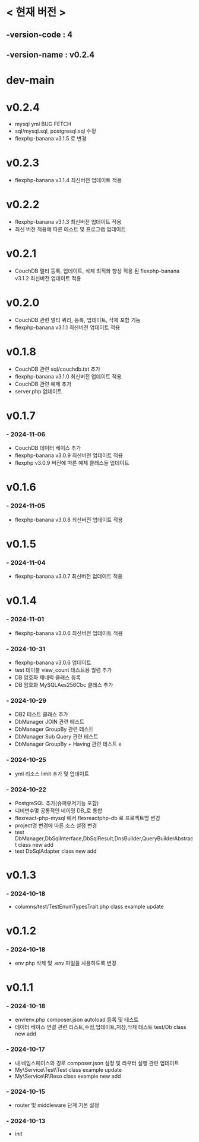 # < 현재 버전 >
## -version-code : 4
## -version-name : v0.2.4


# dev-main


# v0.2.4
- mysql yml BUG FETCH
- sql/mysql.sql, postgresql.sql 수정
- flexphp-banana v3.1.5 로 변경

# v0.2.3
- flexphp-banana v3.1.4 최신버전 업데이트 적용

# v0.2.2
- flexphp-banana v3.1.3 최신버전 업데이트 적용
- 최신 버전 적용에 따른 테스트 및 프로그램 업데이트

# v0.2.1
- CouchDB 멀티 등록, 업데이트, 삭제 최적화 향상 적용 된 flexphp-banana v3.1.2 최신버전 업데이트 적용

# v0.2.0
- CouchDB 관련 멀티 쿼리, 등록, 업데이트, 삭제 포함 기능
- flexphp-banana v3.1.1 최신버전 업데이트 적용

# v0.1.8
- CouchDB 관련 sql/couchdb.txt 추가
- flexphp-banana v3.1.0 최신버전 업데이트 적용
- CouchDB 관련 예제 추가
- server.php 없데이트

# v0.1.7
### - 2024-11-06
- CouchDB 데이터 베이스 추가
- flexphp-banana v3.0.9 최신버전 업데이트 적용
- flexphp v3.0.9 버전에 따른 예제 클래스들 업데이트

# v0.1.6

### - 2024-11-05
- flexphp-banana v3.0.8 최신버전 업데이트 적용

# v0.1.5
### - 2024-11-04
- flexphp-banana v3.0.7 최신버전 업데이트 적용

# v0.1.4
### - 2024-11-01
- flexphp-banana v3.0.6 최신버전 업데이트 적용

### - 2024-10-31
- flexphp-banana v3.0.6 업데이트
- test 테이블 view_count 테스트용 퀄럼 추가
- DB 암호화 제네릭 클래스 등록
- DB 암호화 MySQLAes256Cbc 클래스 추가

### - 2024-10-29
- DB2 테스트 클래스 추가
- DbManager JOIN 관련 테스트
- DbManager GroupBy 관련 테스트
- DbManager Sub Query 관련 테스트
- DbManager GroupBy + Having 관련 테스트 e

### - 2024-10-25
- yml 리소스 limit 추가 및 업데이트

### - 2024-10-22
- PostgreSQL 추가(슈퍼유저기능 포함)
- 디비변수몇 공통적인 네이밍 DB_로 통합
- flexreact-php-mysql 에서 flexreactphp-db 로 프로젝트명 변경
- project명 변경에 따른 소스 설정 변경
- test DbManager,DbSqlInterface,DbSqlResult,DnsBuilder,QueryBuilderAbstract class new add
- test DbSqlAdapter class new add

# v0.1.3
### - 2024-10-18
- columns/test/TestEnumTypesTrait.php class example update

# v0.1.2
### - 2024-10-18
- env php 삭제 및 .env 파일을 사용하도록 변경

# v0.1.1
### - 2024-10-18
- env/env.php composer.json autoload 등록 및 테스트
- 데이터 베이스 연결 관련 리스트,수정,업데이트,저장,삭제 테스트 test/Db class new add

### - 2024-10-17
- 내 네임스페이스와 경로 composer.json 설정 및 라우터 실행 관련 업데이트 
- My\Service\Test\Test class example update
- My\Service\R\Reso class example new add

### - 2024-10-15
- router 및 middleware 단계 기본 설정

### - 2024-10-13
- init